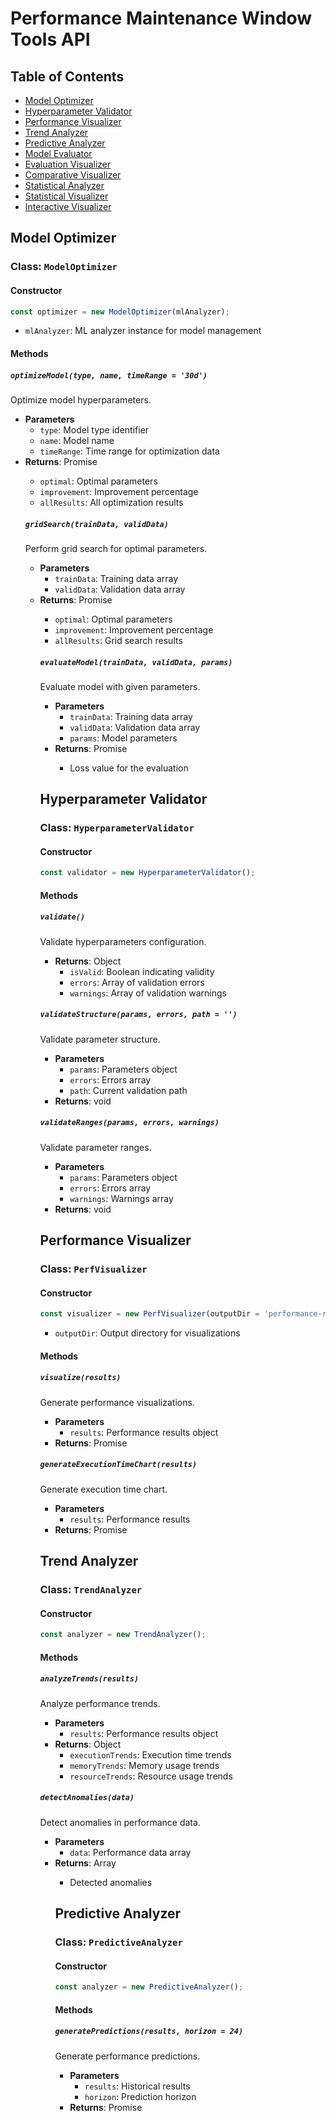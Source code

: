 # Performance Maintenance Window Tools API

## Table of Contents
- [Model Optimizer](#model-optimizer)
- [Hyperparameter Validator](#hyperparameter-validator)
- [Performance Visualizer](#performance-visualizer)
- [Trend Analyzer](#trend-analyzer)
- [Predictive Analyzer](#predictive-analyzer)
- [Model Evaluator](#model-evaluator)
- [Evaluation Visualizer](#evaluation-visualizer)
- [Comparative Visualizer](#comparative-visualizer)
- [Statistical Analyzer](#statistical-analyzer)
- [Statistical Visualizer](#statistical-visualizer)
- [Interactive Visualizer](#interactive-visualizer)

## Model Optimizer

### Class: `ModelOptimizer`

#### Constructor
```javascript
const optimizer = new ModelOptimizer(mlAnalyzer);
```
- `mlAnalyzer`: ML analyzer instance for model management

#### Methods

##### `optimizeModel(type, name, timeRange = '30d')`
Optimize model hyperparameters.
- **Parameters**
  - `type`: Model type identifier
  - `name`: Model name
  - `timeRange`: Time range for optimization data
- **Returns**: Promise<Object>
  - `optimal`: Optimal parameters
  - `improvement`: Improvement percentage
  - `allResults`: All optimization results

##### `gridSearch(trainData, validData)`
Perform grid search for optimal parameters.
- **Parameters**
  - `trainData`: Training data array
  - `validData`: Validation data array
- **Returns**: Promise<Object>
  - `optimal`: Optimal parameters
  - `improvement`: Improvement percentage
  - `allResults`: Grid search results

##### `evaluateModel(trainData, validData, params)`
Evaluate model with given parameters.
- **Parameters**
  - `trainData`: Training data array
  - `validData`: Validation data array
  - `params`: Model parameters
- **Returns**: Promise<number>
  - Loss value for the evaluation

## Hyperparameter Validator

### Class: `HyperparameterValidator`

#### Constructor
```javascript
const validator = new HyperparameterValidator();
```

#### Methods

##### `validate()`
Validate hyperparameters configuration.
- **Returns**: Object
  - `isValid`: Boolean indicating validity
  - `errors`: Array of validation errors
  - `warnings`: Array of validation warnings

##### `validateStructure(params, errors, path = '')`
Validate parameter structure.
- **Parameters**
  - `params`: Parameters object
  - `errors`: Errors array
  - `path`: Current validation path
- **Returns**: void

##### `validateRanges(params, errors, warnings)`
Validate parameter ranges.
- **Parameters**
  - `params`: Parameters object
  - `errors`: Errors array
  - `warnings`: Warnings array
- **Returns**: void

## Performance Visualizer

### Class: `PerfVisualizer`

#### Constructor
```javascript
const visualizer = new PerfVisualizer(outputDir = 'performance-results');
```
- `outputDir`: Output directory for visualizations

#### Methods

##### `visualize(results)`
Generate performance visualizations.
- **Parameters**
  - `results`: Performance results object
- **Returns**: Promise<void>

##### `generateExecutionTimeChart(results)`
Generate execution time chart.
- **Parameters**
  - `results`: Performance results
- **Returns**: Promise<void>

## Trend Analyzer

### Class: `TrendAnalyzer`

#### Constructor
```javascript
const analyzer = new TrendAnalyzer();
```

#### Methods

##### `analyzeTrends(results)`
Analyze performance trends.
- **Parameters**
  - `results`: Performance results object
- **Returns**: Object
  - `executionTrends`: Execution time trends
  - `memoryTrends`: Memory usage trends
  - `resourceTrends`: Resource usage trends

##### `detectAnomalies(data)`
Detect anomalies in performance data.
- **Parameters**
  - `data`: Performance data array
- **Returns**: Array<Object>
  - Detected anomalies

## Predictive Analyzer

### Class: `PredictiveAnalyzer`

#### Constructor
```javascript
const analyzer = new PredictiveAnalyzer();
```

#### Methods

##### `generatePredictions(results, horizon = 24)`
Generate performance predictions.
- **Parameters**
  - `results`: Historical results
  - `horizon`: Prediction horizon
- **Returns**: Promise<Object>
  - Predictions for different metrics

##### `predictMemoryTrends(results, horizon)`
Predict memory usage trends.
- **Parameters**
  - `results`: Historical results
  - `horizon`: Prediction horizon
- **Returns**: Promise<Object>
  - Memory trend predictions

## Model Evaluator

### Class: `ModelEvaluator`

#### Constructor
```javascript
const evaluator = new ModelEvaluator();
```

#### Methods

##### `evaluateModel(model, testData, options = {})`
Evaluate model performance.
- **Parameters**
  - `model`: Model instance
  - `testData`: Test data
  - `options`: Evaluation options
- **Returns**: Promise<Object>
  - Evaluation results

##### `crossValidate(model, data, options = {})`
Perform cross validation.
- **Parameters**
  - `model`: Model instance
  - `data`: Training data
  - `options`: Validation options
- **Returns**: Promise<Object>
  - Cross validation results

## Evaluation Visualizer

### Class: `EvaluationVisualizer`

#### Constructor
```javascript
const visualizer = new EvaluationVisualizer(outputDir = 'evaluation-results');
```
- `outputDir`: Output directory for visualizations

#### Methods

##### `visualizeEvaluation(evaluation)`
Generate evaluation visualizations.
- **Parameters**
  - `evaluation`: Evaluation results
- **Returns**: Promise<void>

##### `generateAccuracyCharts(accuracy)`
Generate accuracy charts.
- **Parameters**
  - `accuracy`: Accuracy metrics
- **Returns**: Promise<void>

## Comparative Visualizer

### Class: `ComparativeVisualizer`

#### Constructor
```javascript
const visualizer = new ComparativeVisualizer(outputDir = 'comparative-results');
```
- `outputDir`: Output directory for visualizations

#### Methods

##### `visualizeComparison(evaluations, labels)`
Generate comparative visualizations.
- **Parameters**
  - `evaluations`: Array of evaluations
  - `labels`: Model version labels
- **Returns**: Promise<void>

##### `generateAccuracyComparison(evaluations, labels)`
Generate accuracy comparison charts.
- **Parameters**
  - `evaluations`: Array of evaluations
  - `labels`: Model version labels
- **Returns**: Promise<void>

## Statistical Analyzer

### Class: `StatisticalAnalyzer`

#### Constructor
```javascript
const analyzer = new StatisticalAnalyzer();
```

#### Methods

##### `analyzeStatistics(evaluations, labels)`
Analyze statistical differences.
- **Parameters**
  - `evaluations`: Array of evaluations
  - `labels`: Model version labels
- **Returns**: Object
  - Statistical analysis results

##### `analyzeSignificance(evaluations)`
Analyze statistical significance.
- **Parameters**
  - `evaluations`: Array of evaluations
- **Returns**: Object
  - Significance test results

## Statistical Visualizer

### Class: `StatisticalVisualizer`

#### Constructor
```javascript
const visualizer = new StatisticalVisualizer(outputDir = 'statistical-results');
```
- `outputDir`: Output directory for visualizations

#### Methods

##### `visualizeStatistics(statistics, labels)`
Generate statistical visualizations.
- **Parameters**
  - `statistics`: Statistical results
  - `labels`: Model version labels
- **Returns**: Promise<void>

##### `generateSignificanceVisuals(significance, labels)`
Generate significance visualizations.
- **Parameters**
  - `significance`: Significance results
  - `labels`: Model version labels
- **Returns**: Promise<void>

## Interactive Visualizer

### Class: `InteractiveVisualizer`

#### Constructor
```javascript
const visualizer = new InteractiveVisualizer(outputDir = 'interactive-results');
```
- `outputDir`: Output directory for visualizations

#### Methods

##### `generateInteractiveVisuals(statistics, labels)`
Generate interactive visualizations.
- **Parameters**
  - `statistics`: Statistical results
  - `labels`: Model version labels
- **Returns**: Promise<void>

##### `generateInteractiveReport(statistics, labels)`
Generate interactive HTML report.
- **Parameters**
  - `statistics`: Statistical results
  - `labels`: Model version labels
- **Returns**: Promise<void>

## Data Types

### Performance Results
```typescript
interface PerformanceResults {
    validationTimes: number[];
    memoryUsage: MemoryUsage[];
    resourceUsage: ResourceUsage[];
}

interface MemoryUsage {
    heapUsed: number;
    heapTotal: number;
    timestamp: string;
}

interface ResourceUsage {
    cpu: number;
    memory: number;
    timestamp: string;
}
```

### Evaluation Results
```typescript
interface EvaluationResults {
    accuracy: AccuracyMetrics;
    metrics: ModelMetrics;
    validation: ValidationResults;
    stability: StabilityMetrics;
    reliability: ReliabilityMetrics;
}

interface AccuracyMetrics {
    overall: {
        score: number;
        mse: number;
        rmse: number;
    };
}
```

### Statistical Results
```typescript
interface StatisticalResults {
    significance: SignificanceTests;
    correlations: CorrelationAnalysis;
    distributions: DistributionAnalysis;
    effectSizes: EffectSizeAnalysis;
    regressionAnalysis: RegressionResults;
}
```

## Error Handling

All asynchronous methods throw standard JavaScript errors that should be caught and handled appropriately:

```javascript
try {
    const results = await optimizer.optimizeModel('type', 'name');
} catch (error) {
    console.error('Optimization failed:', error);
}
```

## Events

The tools emit various events that can be listened to for monitoring and logging:

```javascript
optimizer.on('optimization:start', (params) => {
    console.log('Optimization started:', params);
});

optimizer.on('optimization:progress', (progress) => {
    console.log('Optimization progress:', progress);
});

optimizer.on('optimization:complete', (results) => {
    console.log('Optimization completed:', results);
});
